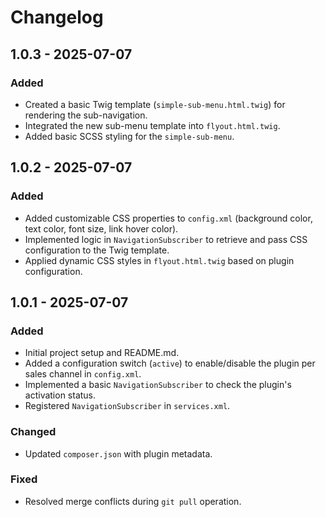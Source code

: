# Changelog

## 1.0.3 - 2025-07-07

### Added

- Created a basic Twig template (`simple-sub-menu.html.twig`) for rendering the sub-navigation.
- Integrated the new sub-menu template into `flyout.html.twig`.
- Added basic SCSS styling for the `simple-sub-menu`.

## 1.0.2 - 2025-07-07

### Added

- Added customizable CSS properties to `config.xml` (background color, text color, font size, link hover color).
- Implemented logic in `NavigationSubscriber` to retrieve and pass CSS configuration to the Twig template.
- Applied dynamic CSS styles in `flyout.html.twig` based on plugin configuration.

## 1.0.1 - 2025-07-07

### Added

- Initial project setup and README.md.
- Added a configuration switch (`active`) to enable/disable the plugin per sales channel in `config.xml`.
- Implemented a basic `NavigationSubscriber` to check the plugin's activation status.
- Registered `NavigationSubscriber` in `services.xml`.

### Changed

- Updated `composer.json` with plugin metadata.

### Fixed

- Resolved merge conflicts during `git pull` operation.
